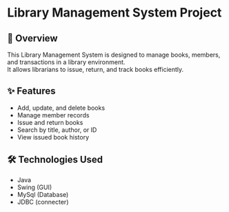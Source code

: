 # Library Management System Project
## 📘 Overview
This Library Management System is designed to manage books, members, and transactions in a library environment.  
It allows librarians to issue, return, and track books efficiently.

## ✨ Features
- Add, update, and delete books  
- Manage member records  
- Issue and return books  
- Search by title, author, or ID  
- View issued book history
## 🛠️ Technologies Used
- Java
- Swing (GUI)
- MySql (Database)  
- JDBC (connecter)
